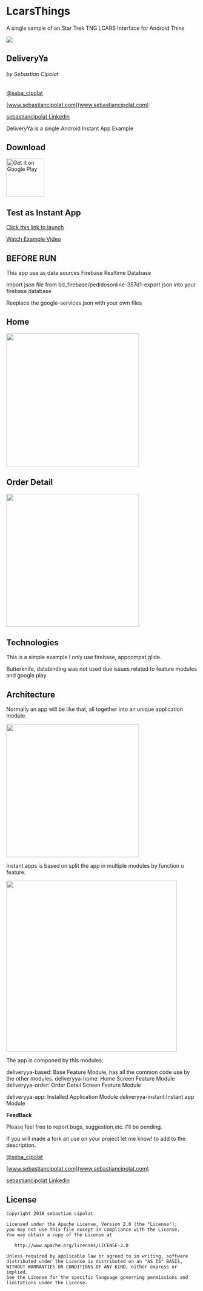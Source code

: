 # LcarsThings
A single sample of an Star Trek TNG LCARS Interface for Android Thins

<img src='https://thegeekkitty.files.wordpress.com/2018/05/tng-logo.jpg?w=470&h=279g'/>

## DeliveryYa
###### by Sebastian Cipolat
[@seba_cipolat](http://twitter.com/seba_cipolat)

[www.sebastiancipolat.com](www.sebastiancipolat.com)

[sebastiancipolat Linkedin](www.linkedin.com/in/sebastiancipolat)


DeliveryYa is a single Android Instant App Example


## Download 
<p>
<a href='https://play.google.com/store/apps/details?id=com.cipolat.deliveryya'>
<img alt='Get it on Google Play' src='https://play.google.com/intl/en_us/badges/images/generic/en_badge_web_generic.png' height="100"/>
</a>
</p>  

## Test as Instant App
 <a href='https://pedidosonline-357d1.firebaseapp.com/deliveryya/order?id=112233445566'>Click this link to launch</a>


<a href='https://www.youtube.com/watch?v=0zLxNS-ePYYs'>Watch Example Video </a>
 

## BEFORE RUN

This app use as data sources Firebase Realtime Database

Import json file from bd_firebase/pedidosonline-357d1-export.json into your firebase database

Reeplace the google-services.json with your own files

## Home
<img src='https://github.com/sebacipolat/DeliveryYa/blob/master/ImagesGithub/home.png' height="350"/>


## Order Detail

<img src='https://github.com/sebacipolat/DeliveryYa/blob/master/ImagesGithub/pizza.png' height="350"/>

## Technologies
This is a simple example I only use firebase, appcompat,glide.

Butterknife, databinding was not used due issues related to feature modules and google play

## Architecture

<p>Normally an app will be like that, all  together into an unique application module.</p>
<img src='https://github.com/sebacipolat/DeliveryYa/blob/master/ImagesGithub/app.png' height="350"/>

Instant apps is based on split the app in multiple modules by function o feature.

<img src='https://github.com/sebacipolat/DeliveryYa/blob/master/ImagesGithub/modules.png' height="450"/>

The app is componed by this modules:

deliveryya-based: Base Feature Module, has all the common code use by the other modules.
deliveryya-home:  Home Screen Feature Module
deliveryya-order: Order Detail Screen Feature Module

deliveryya-app:   Installed Application Module
deliveryya-instant:Instant app Module
  
**FeedBack**

  Please feel free to report bugs, suggestion,etc. I'll be pending.
  
  If you will made a fork an use on your project let me know! to add to the description.

[@seba_cipolat](http://twitter.com/seba_cipolat)

[www.sebastiancipolat.com](www.sebastiancipolat.com)

[sebastiancipolat Linkedin](www.linkedin.com/in/sebastiancipolat)

## License
    Copyright 2018 sebastian cipolat

    Licensed under the Apache License, Version 2.0 (the "License");
    you may not use this file except in compliance with the License.
    You may obtain a copy of the License at

       http://www.apache.org/licenses/LICENSE-2.0

    Unless required by applicable law or agreed to in writing, software
    distributed under the License is distributed on an "AS IS" BASIS,
    WITHOUT WARRANTIES OR CONDITIONS OF ANY KIND, either express or implied.
    See the License for the specific language governing permissions and
    limitations under the License.
